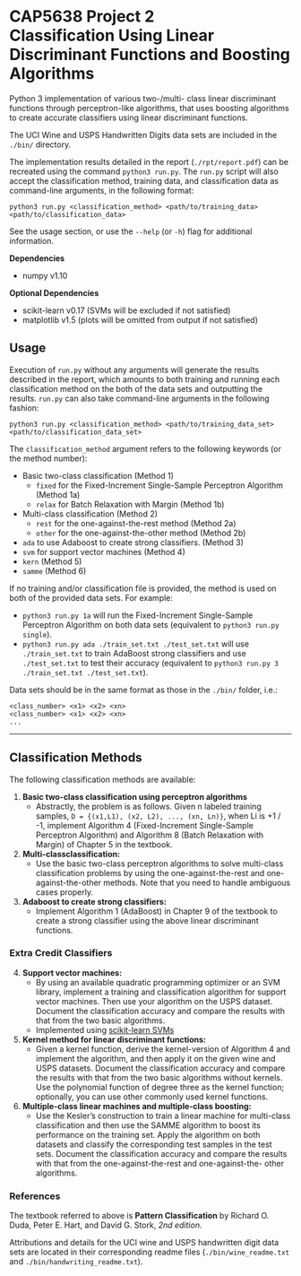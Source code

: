 # CAP5638 Project 2<br />Classification Using Linear Discriminant Functions and Boosting Algorithms
Python 3 implementation of various two-/multi- class linear discriminant functions through perceptron-like algorithms,
that uses boosting algorithms to create accurate classifiers using linear discriminant functions.

The UCI Wine and USPS Handwritten Digits data sets are included in the `./bin/` directory.

The implementation results detailed in the report (`./rpt/report.pdf`) can be recreated using the command `python3 run.py`. 
The `run.py` script will also accept the classification method, training data, and classification data as command-line arguments,
in the following format:

```
python3 run.py <classification_method> <path/to/training_data> <path/to/classification_data>
```

See the usage section, or use the `--help` (or `-h`) flag for additional information.

**Dependencies** 

- numpy v1.10

**Optional Dependencies**

- scikit-learn v0.17 (SVMs will be excluded if not satisfied)
- matplotlib v1.5 (plots will be omitted from output if not satisfied)

## Usage
Execution of `run.py` without any arguments will generate the results described in the report, which amounts to both training and
running each classification method on the both of the data sets and outputting the results. `run.py` can also take command-line arguments
in the following fashion:

```
python3 run.py <classification_method> <path/to/training_data_set> <path/to/classification_data_set>
```

The `classification_method` argument refers to the following keywords (or the method number):

- Basic two-class classification (Method 1)
    - `fixed` for the Fixed-Increment Single-Sample Perceptron Algorithm (Method 1a)
    - `relax` for Batch Relaxation with Margin (Method 1b)
- Multi-class classification (Method 2)
    - `rest`  for the one-against-the-rest method (Method 2a)
    - `other` for the one-against-the-other method (Method 2b)
- `ada` to use Adaboost to create strong classifiers. (Method 3)
- `svm` for support vector machines (Method 4)
- `kern` (Method 5)
- `samme` (Method 6)

If no training and/or classification file is provided, the method is used on both of the provided data sets. 
For example:

- `python3 run.py 1a` will run the Fixed-Increment Single-Sample Perceptron Algorithm on both data sets (equivalent to `python3 run.py single`).
- `python3 run.py ada ./train_set.txt ./test_set.txt` will use `./train_set.txt` to train AdaBoost strong classifiers and use `./test_set.txt` to test their accuracy (equivalent to `python3 run.py 3 ./train_set.txt ./test_set.txt`).

Data sets should be in the same format as those in the `./bin/` folder, i.e.:

```
<class_number> <x1> <x2> <xn>
<class_number> <x1> <x2> <xn>
...
```

---

## Classification Methods
The following classification methods are available:

1. **Basic two-class classification using perceptron algorithms**
    - Abstractly, the problem is as follows. Given n labeled training samples, `D = {(x1,L1), (x2, L2), ..., (xn, Ln)}`, when Li is +1 / -1, implement Algorithm 4 (Fixed-Increment Single-Sample Perceptron Algorithm) and Algorithm 8 (Batch Relaxation with Margin) of Chapter 5 in the textbook.
2. **Multi-classclassification:**
    - Use the basic two-class perceptron algorithms to solve multi-class classification problems by using the one-against-the-rest and one-against-the-other methods. Note that you need to handle ambiguous cases properly.
3. **Adaboost to create strong classifiers:**
    - Implement Algorithm 1 (AdaBoost) in Chapter 9 of the textbook to create a strong classifier using the above linear discriminant functions.

### Extra Credit Classifiers
4. **Support vector machines:**
    - By using an available quadratic programming optimizer or an SVM library, implement a training and classification  algorithm for support vector machines. Then use your algorithm on the USPS dataset. Document the classification accuracy and compare the results with that from the two basic algorithms.
    - Implemented using [scikit-learn SVMs](http://scikit-learn.org/stable/modules/svm.html#svm)
5. **Kernel method for linear discriminant functions:**
    - Given a kernel function, derive the kernel-version of Algorithm 4 and implement the algorithm, and then apply it on the given wine and USPS datasets. Document the classification accuracy and compare the results with that from the two basic algorithms without kernels. Use the polynomial function of degree three as the kernel function; optionally, you can use other commonly used kernel functions.
6. **Multiple-class linear machines and multiple-class boosting:**
    - Use the Kesler’s construction to train a linear machine for multi-class classification and then use the SAMME algorithm to boost its performance on the training set. Apply the algorithm on both datasets and classify the corresponding test samples in the test sets. Document the classification accuracy and compare the results with that from the one-against-the-rest and one-against-the- other algorithms.

### References
The textbook referred to above is **Pattern Classification** by Richard O. Duda, Peter E. Hart, and David G. Stork, *2nd edition*.

Attributions and details for the UCI wine and USPS handwritten digit data sets are located in their corresponding readme files (`./bin/wine_readme.txt` and `./bin/handwriting_readme.txt`).